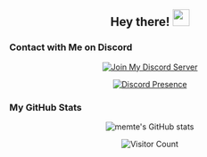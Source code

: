 <h2 align="center">Hey there! <img src="https://media.giphy.com/media/hvRJCLFzcasrR4ia7z/giphy.gif" width="30px"></h2>

### Contact with Me on Discord
<p align="center"> <a href="https://discord.gg/zDgkHEXq4v"><img src="https://img.shields.io/badge/Join%20My%20Discord%20Server-5865F2?style=for-the-badge&logo=discord&logoColor=white" alt="Join My Discord Server"/></a> </p>
<p align="center"> <a href="https://discord.com/users/690634258691391589"><img src="https://lanyard.cnrad.dev/api/690634258691391589?bg=23272a" alt="Discord Presence" /></a> </p>

### My GitHub Stats
<p align="center"> <img src="https://github-readme-stats.vercel.app/api?username=memte&show_icons=true&theme=radical&count_private=true&hide_border=true" alt="memte's GitHub stats" /> </p>
<p align="center"> <img src="https://komarev.com/ghpvc/?username=memte&style=for-the-badge&color=yellow" alt="Visitor Count" /> </p>
